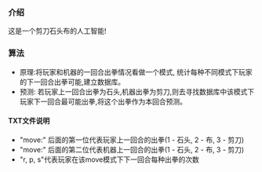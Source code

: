 ### 介绍
这是一个剪刀石头布的人工智能!
### 算法
* 原理:将玩家和机器的一回合出拳情况看做一个模式, 统计每种不同模式下玩家的下一回合出拳可能,建立数据库。
* 预测: 若玩家上一回合出拳为石头,机器出拳为剪刀,则去寻找数据库中该模式下玩家下一回合最可能出拳,将这个出拳作为本回合预测。


#### TXT文件说明
* "move:" 后面的第一位代表玩家上一回合的出拳(1 - 石头, 2 - 布, 3 - 剪刀)
* "move:" 后面的第二位代表机器上一回合的出拳(1 - 石头, 2 - 布, 3 - 剪刀)
* "r, p, s"代表玩家在该move模式下下一回合每种出拳的次数